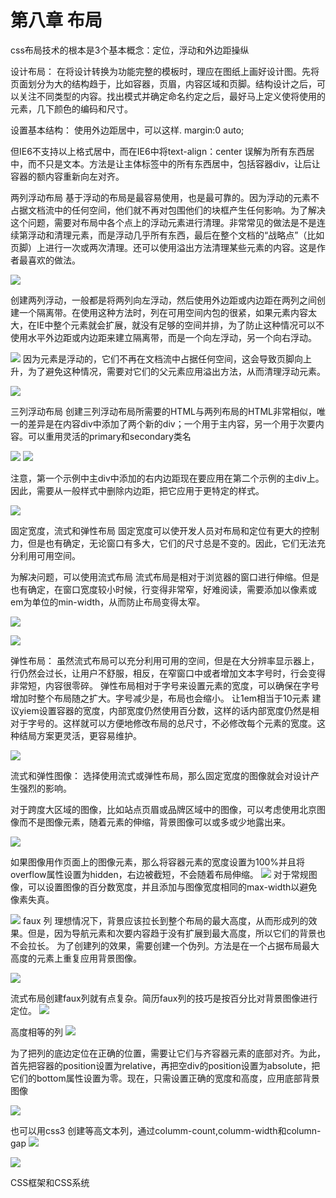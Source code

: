 # 第八章 布局


css布局技术的根本是3个基本概念：定位，浮动和外边距操纵

设计布局：
在将设计转换为功能完整的模板时，理应在图纸上画好设计图。先将页面划分为大的结构趋于，比如容器，页眉，内容区域和页脚。结构设计之后，可以关注不同类型的内容。找出模式并确定命名约定之后，最好马上定义使将使用的元素，几下颜色的编码和尺寸。

设置基本结构：
使用外边距居中，可以这样. margin:0 auto;

但IE6不支持以上格式居中，而在IE6中将text-align：center 误解为所有东西居中，而不只是文本。方法是让主体标签中的所有东西居中，包括容器div，让后让容器的额内容重新向左对齐。

两列浮动布局
基于浮动的布局是最容易使用，也是最可靠的。因为浮动的元素不占据文档流中的任何空间，他们就不再对包围他们的块框产生任何影响。为了解决这个问题，需要对布局中各个点上的浮动元素进行清理。非常常见的做法是不是连续第浮动和清理元素，而是浮动几乎所有东西，最后在整个文档的“战略点”（比如页脚）上进行一次或两次清理。还可以使用溢出方法清理某些元素的内容。这是作者最喜欢的做法。

![](http://ocjqhfs9p.bkt.clouddn.com/img/chapter8/Image.png)

创建两列浮动，一般都是将两列向左浮动，然后使用外边距或内边距在两列之间创建一个隔离带。在使用这种方法时，列在可用空间内包的很紧，如果元素内容太大，在IE中整个元素就会扩展，就没有足够的空间并排，为了防止这种情况可以不使用水平外边距或内边距来建立隔离带，而是一个向左浮动，另一个向右浮动。

![](http://ocjqhfs9p.bkt.clouddn.com/img/chapter8/Image%20%282%29.png)
因为元素是浮动的，它们不再在文档流中占据任何空间，这会导致页脚向上升，为了避免这种情况，需要对它们的父元素应用溢出方法，从而清理浮动元素。

![](http://ocjqhfs9p.bkt.clouddn.com/img/chapter8/Image%20%283%29.png)

三列浮动布局
创建三列浮动布局所需要的HTML与两列布局的HTML非常相似，唯一的差异是在内容div中添加了两个新的div；一个用于主内容，另一个用于次要内容。可以重用灵活的primary和secondary类名

![](http://ocjqhfs9p.bkt.clouddn.com/img/chapter8/Image%20%284%29.png)
![](http://ocjqhfs9p.bkt.clouddn.com/img/chapter8/Image%20%285%29.png)

注意，第一个示例中主div中添加的右内边距现在要应用在第二个示例的主div上。因此，需要从一般样式中删除内边距，把它应用于更特定的样式。

![](http://ocjqhfs9p.bkt.clouddn.com/img/chapter8/Image%20%286%29.png)

固定宽度，流式和弹性布局
固定宽度可以使开发人员对布局和定位有更大的控制力，但是也有确定，无论窗口有多大，它们的尺寸总是不变的。因此，它们无法充分利用可用空间。

为解决问题，可以使用流式布局
流式布局是相对于浏览器的窗口进行伸缩。但是也有确定，在窗口宽度较小时候，行变得非常窄，好难阅读，需要添加以像素或em为单位的min-width，从而防止布局变得太窄。

![](http://ocjqhfs9p.bkt.clouddn.com/img/chapter8/Image%20%287%29.png)

![](http://ocjqhfs9p.bkt.clouddn.com/img/chapter8/Image%20%288%29.png)

弹性布局：
虽然流式布局可以充分利用可用的空间，但是在大分辨率显示器上，行仍然会过长，让用户不舒服，相反，在窄窗口中或者增加文本字号时，行会变得非常短，内容很零碎。
弹性布局相对于字号来设置元素的宽度，可以确保在字号增加时整个布局随之扩大。字号减少是，布局也会缩小。
让1em相当于10元素
建议yiem设置容器的宽度，内部宽度仍然使用百分数，这样的话内部宽度仍然是相对于字号的。这样就可以方便地修改布局的总尺寸，不必修改每个元素的宽度。这种结局方案更灵活，更容易维护。

![](http://ocjqhfs9p.bkt.clouddn.com/img/chapter8/Image%20%289%29.png)

流式和弹性图像：
选择使用流式或弹性布局，那么固定宽度的图像就会对设计产生强烈的影响。

对于跨度大区域的图像，比如站点页眉或品牌区域中的图像，可以考虑使用北京图像而不是图像元素，随着元素的伸缩，背景图像可以或多或少地露出来。

![](http://ocjqhfs9p.bkt.clouddn.com/img/chapter8/Image%20%2810%29.png)

如果图像用作页面上的图像元素，那么将容器元素的宽度设置为100%并且将overflow属性设置为hidden，右边被截短，不会随着布局伸缩。
![](http://ocjqhfs9p.bkt.clouddn.com/img/chapter8/Image%20%2811%29.png)
对于常规图像，可以设置图像的百分数宽度，并且添加与图像宽度相同的max-width以避免像素失真。

![](http://ocjqhfs9p.bkt.clouddn.com/img/chapter8/Image%20%2812%29.png)
faux 列
理想情况下，背景应该拉长到整个布局的最大高度，从而形成列的效果。但是，因为导航元素和次要内容趋于没有扩展到最大高度，所以它们的背景也不会拉长。
为了创建列的效果，需要创建一个伪列。方法是在一个占据布局最大高度的元素上重复应用背景图像。

![](http://ocjqhfs9p.bkt.clouddn.com/img/chapter8/Image%20%2813%29.png)

流式布局创建faux列就有点复杂。简历faux列的技巧是按百分比对背景图像进行定位。
![](http://ocjqhfs9p.bkt.clouddn.com/img/chapter8/Image%20%2814%29.png)

高度相等的列
![](http://ocjqhfs9p.bkt.clouddn.com/img/chapter8/Image%20%2815%29.png)

为了把列的底边定位在正确的位置，需要让它们与齐容器元素的底部对齐。为此，首先把容器的position设置为relative，再把空div的position设置为absolute，把它们的bottom属性设置为零。现在，只需设置正确的宽度和高度，应用底部背景图像

![](http://ocjqhfs9p.bkt.clouddn.com/img/chapter8/Image%20%2816%29.png)

也可以用css3 创建等高文本列，通过columm-count,columm-width和column-gap
![](http://ocjqhfs9p.bkt.clouddn.com/img/chapter8/Image%20%2817%29.png)

![](http://ocjqhfs9p.bkt.clouddn.com/img/chapter8/Image%20%2818%29.png)

CSS框架和CSS系统

